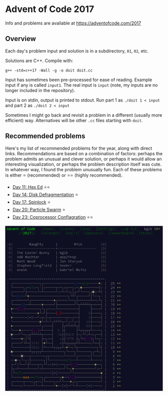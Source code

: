 # Advent of Code 2017

Info and problems are available at https://adventofcode.com/2017

## Overview

Each day's problem input and solution is in a subdirectory, `01`, `02`, etc.

Solutions are C++.  Compile with:
```
g++ -std=c++17 -Wall -g -o doit doit.cc
```

Input has sometimes been pre-processed for ease of reading.
Example input if any is called `input1`.
The real input is `input` (note, my inputs are no longer included in
the repository).

Input is on stdin, output is printed to stdout.  Run part 1 as `./doit
1 < input` and part 2 as `./doit 2 < input`

Sometimes I might go back and revisit a problem in a different
(usually more efficient) way.  Alternatives will be other `.cc` files
starting with `doit`.

## Recommended problems

Here's my list of recommended problems for the year, along
with direct links.  Recommendations are based on a combination of
factors: perhaps the problem admits an unusual and clever solution, or
perhaps it would allow an interesting visualization, or perhaps the
problem description itself was cute.  In whatever way, I found the
problem unusually fun.  Each of these problems is either ⭐
(recommended) or ⭐⭐ (highly recommended).

+ [Day 11: Hex Ed](https://adventofcode.com/2017/day/11) ⭐⭐
+ [Day 14: Disk Defragmentation](https://adventofcode.com/2017/day/14) ⭐
+ [Day 17: Spinlock](https://adventofcode.com/2017/day/17) ⭐
+ [Day 20: Particle Swarm](https://adventofcode.com/2017/day/20) ⭐
+ [Day 23: Coprocessor Conflagration](https://adventofcode.com/2017/day/23) ⭐⭐

![Advent calendar for 2017](advent.png)
